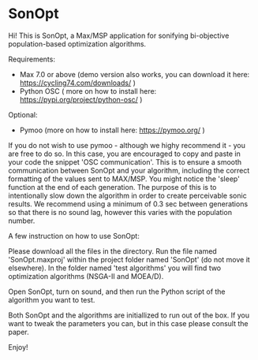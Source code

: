 # SonOpt
Hi! This is SonOpt, a Max/MSP application for sonifying bi-objective population-based optimization algorithms.

Requirements:

- Max 7.0 or above (demo version also works, you can download it here: https://cycling74.com/downloads/ )
- Python OSC ( more on how to install here: https://pypi.org/project/python-osc/ )

Optional:

- Pymoo (more on how to install here: https://pymoo.org/ )

If you do not wish to use pymoo - although we highy recommend it - you are free to do so. In this case, you are encouraged to copy and paste in your code the snippet 'OSC communication'. This is to ensure a smooth communication between SonOpt and your algorithm, including the correct formatting of the values sent to MAX/MSP.
You might notice the 'sleep' function at the end of each generation. The purpose of this is to intentionally slow down the algorithm in order to create perceivable sonic results. We recommend using a minimum of 0.3 sec between generations so that there is no sound lag, however this varies with the population number.

A few instruction on how to use SonOpt:

Please download all the files in the directory. Run the file named 'SonOpt.maxproj' within the project folder named 'SonOpt' (do not move it elsewhere). In the folder named 'test algorithms' you will find two optimization algorithms (NSGA-II and MOEA/D).

Open SonOpt, turn on sound, and then run the Python script of the algorithm you want to test.

Both SonOpt and the algorithms are initiallized to run out of the box. If you want to tweak the parameters you can, but in this case please consult the paper.

Enjoy!
